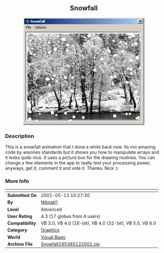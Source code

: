 ﻿<div align="center">

## Snowfall

<img src="PIC2001512537417870.jpg">
</div>

### Description

This is a snowfall animation that I done a while back now. Its not amazing code by anyones standards but it shows you how to manipulate arrays and it looks quite nice. It uses a picture box for the drawing routines. You can change a few elements in the app to really test your processing power, anyways, get it, comment it and vote it. Thanks. Nick :)
 
### More Info
 


<span>             |<span>
---                |---
**Submitted On**   |2001-05-12 10:27:30
**By**             |[Niknak\!\!](https://github.com/Planet-Source-Code/PSCIndex/blob/master/ByAuthor/niknak.md)
**Level**          |Advanced
**User Rating**    |4.3 (17 globes from 4 users)
**Compatibility**  |VB 3\.0, VB 4\.0 \(16\-bit\), VB 4\.0 \(32\-bit\), VB 5\.0, VB 6\.0
**Category**       |[Graphics](https://github.com/Planet-Source-Code/PSCIndex/blob/master/ByCategory/graphics__1-46.md)
**World**          |[Visual Basic](https://github.com/Planet-Source-Code/PSCIndex/blob/master/ByWorld/visual-basic.md)
**Archive File**   |[Snowfall195385122001\.zip](https://github.com/Planet-Source-Code/niknak-snowfall__1-23134/archive/master.zip)








